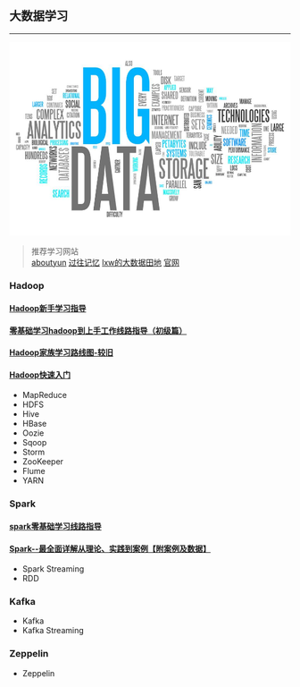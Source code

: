 ## 大数据学习
---
![image](https://github.com/yuanshichao1988/BigData-Learning/blob/master/img/icon.jpg)
> 推荐学习网站  
[aboutyun](http://www.aboutyun.com/)
[过往记忆](https://www.iteblog.com/)
[lxw的大数据田地](http://lxw1234.com/)
[官网](http://hadoop.apache.org)
### Hadoop
#### [Hadoop新手学习指导](http://www.aboutyun.com/thread-6179-1-1.html)
#### [零基础学习hadoop到上手工作线路指导（初级篇）](http://www.aboutyun.com/thread-6780-1-1.html)
#### [Hadoop家族学习路线图-较旧](http://www.open-open.com/lib/view/open1384084364227.html)
#### [Hadoop快速入门](http://hadoop.apache.org/docs/r1.0.4/cn/quickstart.html)
- MapReduce
- HDFS
- Hive
- HBase
- Oozie
- Sqoop
- Storm
- ZooKeeper
- Flume
- YARN
### Spark
#### [spark零基础学习线路指导](http://www.aboutyun.com/thread-21959-1-1.html)
#### [Spark--最全面详解从理论、实践到案例【附案例及数据】](http://www.aboutyun.com/forum.php?mod=viewthread&tid=24883)
- Spark Streaming
- RDD
### Kafka
- Kafka
- Kafka Streaming
### Zeppelin
- Zeppelin





